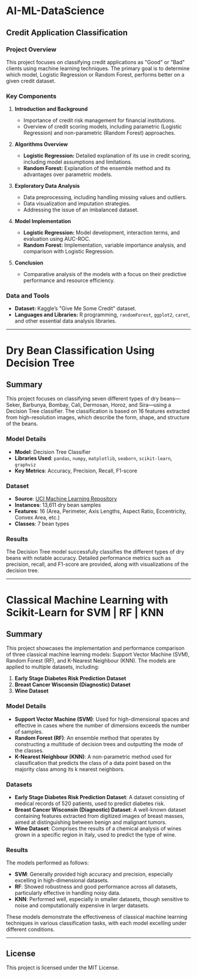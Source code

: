 # AI-ML-DataScience

## Credit Application Classification

### Project Overview

This project focuses on classifying credit applications as "Good" or "Bad" clients using machine learning techniques. The primary goal is to determine which model, Logistic Regression or Random Forest, performs better on a given credit dataset.

### Key Components

1. **Introduction and Background**
   - Importance of credit risk management for financial institutions.
   - Overview of credit scoring models, including parametric (Logistic Regression) and non-parametric (Random Forest) approaches.

2. **Algorithms Overview**
   - **Logistic Regression:** Detailed explanation of its use in credit scoring, including model assumptions and limitations.
   - **Random Forest:** Explanation of the ensemble method and its advantages over parametric models.

3. **Exploratory Data Analysis**
   - Data preprocessing, including handling missing values and outliers.
   - Data visualization and imputation strategies.
   - Addressing the issue of an imbalanced dataset.

4. **Model Implementation**
   - **Logistic Regression:** Model development, interaction terms, and evaluation using AUC-ROC.
   - **Random Forest:** Implementation, variable importance analysis, and comparison with Logistic Regression.

5. **Conclusion**
   - Comparative analysis of the models with a focus on their predictive performance and resource efficiency.

### Data and Tools
- **Dataset:** Kaggle’s "Give Me Some Credit" dataset.
- **Languages and Libraries:** R programming, `randomForest`, `ggplot2`, `caret`, and other essential data analysis libraries.

------------------------------------------------------------------------------------------------------------
# Dry Bean Classification Using Decision Tree

## Summary

This project focuses on classifying seven different types of dry beans—Seker, Barbunya, Bombay, Cali, Dermosan, Horoz, and Sira—using a Decision Tree classifier. The classification is based on 16 features extracted from high-resolution images, which describe the form, shape, and structure of the beans.

### Model Details
- **Model**: Decision Tree Classifier
- **Libraries Used**: `pandas`, `numpy`, `matplotlib`, `seaborn`, `scikit-learn`, `graphviz`
- **Key Metrics**: Accuracy, Precision, Recall, F1-score

### Dataset
- **Source**: [UCI Machine Learning Repository](https://archive.ics.uci.edu/ml/datasets/Dry+Bean+Dataset#)
- **Instances**: 13,611 dry bean samples
- **Features**: 16 (Area, Perimeter, Axis Lengths, Aspect Ratio, Eccentricity, Convex Area, etc.)
- **Classes**: 7 bean types

### Results
The Decision Tree model successfully classifies the different types of dry beans with notable accuracy. Detailed performance metrics such as precision, recall, and F1-score are provided, along with visualizations of the decision tree.

------------------------------------------------------------------------------------------------------------
# Classical Machine Learning with Scikit-Learn for SVM | RF | KNN

## Summary

This project showcases the implementation and performance comparison of three classical machine learning models: Support Vector Machine (SVM), Random Forest (RF), and K-Nearest Neighbour (KNN). The models are applied to multiple datasets, including:

1. **Early Stage Diabetes Risk Prediction Dataset**
2. **Breast Cancer Wisconsin (Diagnostic) Dataset**
3. **Wine Dataset**

### Model Details
- **Support Vector Machine (SVM)**: Used for high-dimensional spaces and effective in cases where the number of dimensions exceeds the number of samples.
- **Random Forest (RF)**: An ensemble method that operates by constructing a multitude of decision trees and outputting the mode of the classes.
- **K-Nearest Neighbour (KNN)**: A non-parametric method used for classification that predicts the class of a data point based on the majority class among its k nearest neighbors.

### Datasets
- **Early Stage Diabetes Risk Prediction Dataset**: A dataset consisting of medical records of 520 patients, used to predict diabetes risk.
- **Breast Cancer Wisconsin (Diagnostic) Dataset**: A well-known dataset containing features extracted from digitized images of breast masses, aimed at distinguishing between benign and malignant tumors.
- **Wine Dataset**: Comprises the results of a chemical analysis of wines grown in a specific region in Italy, used to predict the type of wine.

### Results
The models performed as follows:
- **SVM**: Generally provided high accuracy and precision, especially excelling in high-dimensional datasets.
- **RF**: Showed robustness and good performance across all datasets, particularly effective in handling noisy data.
- **KNN**: Performed well, especially in smaller datasets, though sensitive to noise and computationally expensive in larger datasets.

These models demonstrate the effectiveness of classical machine learning techniques in various classification tasks, with each model excelling under different conditions.

---------------------------------------------------------------------------------------------------------------


## License
This project is licensed under the MIT License.


